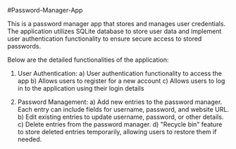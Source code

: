 #Password-Manager-App

This is a password manager app that stores and manages user credentials. The application utilizes SQLite database to store user data and implement user authentication functionality to ensure secure access to stored passwords.

Below are the detailed functionalities of the application:

1) User Authentication:
   a) User authentication functionality to access the app
   b) Allows users to register for a new account
   c) Allows users to log in to the application using their login details

2) Password Management:
   a) Add new entries to the password manager. Each entry can include fields for username, password, and website URL.
   b) Edit existing entries to update username, password, or other details.
   c) Delete entries from the password manager.
   d) "Recycle bin" feature to store deleted entries temporarily, allowing users to restore them if needed.
